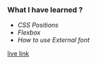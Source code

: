 
### What I have learned ?

- *CSS Positions*
- *Flexbox*
- *How to use External font*


[live link](https://live-class-project-1.vercel.app/)




